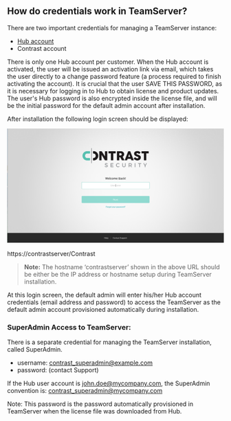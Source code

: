 <!--
title: "EOP TeamServer Credentials: Managing access accounts and passwords."
description: "EOP TeamServer credentials: Managing access accounts and passwords."
tags: "Admin EOP maintenance TeamServer Hub SuperAdmin credentials"
-->

## How do credentials work in TeamServer?
There are two important credentials for managing a TeamServer instance:
* [Hub account](https://hub.contrastsecurity.com/)
* Contrast account

There is only one Hub account per customer.  When the Hub account is activated, the user will be issued an activation link via email, which takes the user directly to a change password feature (a process required to finish activating the account). It is crucial that the user SAVE THIS PASSWORD, as it is necessary for logging in to Hub to obtain license and product updates.  The user's Hub password is also encrypted inside the license file, and will be the initial password for the default admin account after installation.

After installation the following login screen should be displayed: 

<a href="assets/images/KB4-c01_1.png" rel="lightbox" title="TeamServer Login"><img class="thumbnail" src="assets/images/KB4-c01_1.png"/></a>

https://contrastserver/Contrast

>**Note:** The hostname ‘contrastserver’ shown in the above URL should be either be the IP address or hostname setup during TeamServer installation.

At this login screen, the default admin will enter his/her Hub account credentials (email address and password) to access the TeamServer as the default admin account provisioned automatically during installation.

### SuperAdmin Access to TeamServer: 

There is a separate credential for managing the TeamServer installation, called SuperAdmin.

* username: contrast_superadmin@example.com
* password: (contact Support)

If the Hub user account is john.doe@mycompany.com, the SuperAdmin convention is:
contrast_superadmin@mycompany.com

Note: This password is the password automatically provisioned in TeamServer when the license file was downloaded from Hub.

